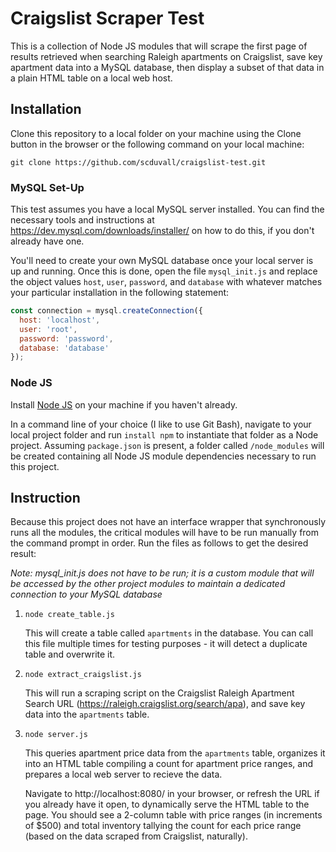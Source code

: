 Craigslist Scraper Test
============================

This is a collection of Node JS modules that will scrape the first page of results retrieved when searching Raleigh apartments on Craigslist, save key apartment data into a MySQL database, then display a subset of that data in a plain HTML table on a local web host.

Installation
-----------------

Clone this repository to a local folder on your machine using the Clone button in the browser or the following command on your local machine:

```
git clone https://github.com/scduvall/craigslist-test.git
```

### MySQL Set-Up

This test assumes you have a local MySQL server installed. 
You can find the necessary tools and instructions at <https://dev.mysql.com/downloads/installer/> on how to do this, if you don't already have one.

You'll need to create your own MySQL database once your local server is up and running. 
Once this is done, open the file `mysql_init.js` and replace the object values `host`, `user`, `password`, and `database` with whatever matches your particular installation in the following statement:

```javascript
const connection = mysql.createConnection({
  host: 'localhost',
  user: 'root',
  password: 'password',
  database: 'database'
});
```

### Node JS

Install [Node JS](http://nodejs.org/) on your machine if you haven't already.

In a command line of your choice (I like to use Git Bash), navigate to your local project folder and run `install npm` to instantiate that folder as a Node project. Assuming `package.json` is present, a folder called `/node_modules` will be created containing all Node JS module dependencies necessary to run this project.

Instruction
-----------------------

Because this project does not have an interface wrapper that synchronously runs all the modules, the critical modules will have to be run manually from the command prompt in order. Run the files as follows to get the desired result:

*Note: mysql_init.js does not have to be run; it is a custom module that will be accessed by the other project modules to maintain a dedicated connection to your MySQL database*

1. `node create_table.js`

      This will create a table called `apartments` in the database. You can call this file multiple times for testing purposes - it will detect a duplicate table and overwrite it.
      
2. `node extract_craigslist.js`

      This will run a scraping script on the Craigslist Raleigh Apartment Search URL (https://raleigh.craigslist.org/search/apa), and save key data into the `apartments` table.
      
3. `node server.js`

      This queries apartment price data from the `apartments` table, organizes it into an HTML table compiling a count for apartment price ranges, and prepares a local web server to recieve the data. 
      
      Navigate to http://localhost:8080/ in your browser, or refresh the URL if you already have it open, to dynamically serve the HTML table to the page. You should see a 2-column table with price ranges (in increments of $500) and total inventory tallying the count for each price range (based on the data scraped from Craigslist, naturally).
